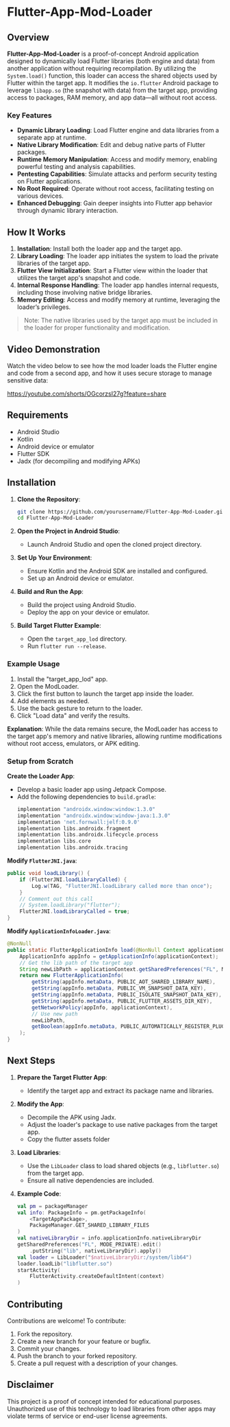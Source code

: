 # Flutter-App-Mod-Loader

## Overview

**Flutter-App-Mod-Loader** is a proof-of-concept Android application designed to dynamically load Flutter libraries (both engine and data) from another application without requiring recompilation. By utilizing the `System.load()` function, this loader can access the shared objects used by Flutter within the target app. It modifies the `io.flutter` Android package to leverage `libapp.so` (the snapshot with data) from the target app, providing access to packages, RAM memory, and app data—all without root access.

### Key Features
- **Dynamic Library Loading**: Load Flutter engine and data libraries from a separate app at runtime.
- **Native Library Modification**: Edit and debug native parts of Flutter packages.
- **Runtime Memory Manipulation**: Access and modify memory, enabling powerful testing and analysis capabilities.
- **Pentesting Capabilities**: Simulate attacks and perform security testing on Flutter applications.
- **No Root Required**: Operate without root access, facilitating testing on various devices.
- **Enhanced Debugging**: Gain deeper insights into Flutter app behavior through dynamic library interaction.

## How It Works

1. **Installation**: Install both the loader app and the target app.
2. **Library Loading**: The loader app initiates the system to load the private libraries of the target app.
3. **Flutter View Initialization**: Start a Flutter view within the loader that utilizes the target app's snapshot and code.
4. **Internal Response Handling**: The loader app handles internal requests, including those involving native bridge libraries.
5. **Memory Editing**: Access and modify memory at runtime, leveraging the loader’s privileges.

> Note: The native libraries used by the target app must be included in the loader for proper functionality and modification.

## Video Demonstration

Watch the video below to see how the mod loader loads the Flutter engine and code from a second app, and how it uses secure storage to manage sensitive data:

https://youtube.com/shorts/OGcorzsI27g?feature=share

## Requirements
- Android Studio
- Kotlin
- Android device or emulator
- Flutter SDK
- Jadx (for decompiling and modifying APKs)

## Installation

1. **Clone the Repository**:
    ```sh
    git clone https://github.com/yourusername/Flutter-App-Mod-Loader.git
    cd Flutter-App-Mod-Loader
    ```

2. **Open the Project in Android Studio**:
    - Launch Android Studio and open the cloned project directory.

3. **Set Up Your Environment**:
    - Ensure Kotlin and the Android SDK are installed and configured.
    - Set up an Android device or emulator.

4. **Build and Run the App**:
    - Build the project using Android Studio.
    - Deploy the app on your device or emulator.

5. **Build Target Flutter Example**:
    - Open the `target_app_lod` directory.
    - Run `flutter run --release`.

### Example Usage

1. Install the "target_app_lod" app.
2. Open the ModLoader.
3. Click the first button to launch the target app inside the loader.
4. Add elements as needed.
5. Use the back gesture to return to the loader.
6. Click "Load data" and verify the results.

**Explanation**: While the data remains secure, the ModLoader has access to the target app's memory and native libraries, allowing runtime modifications without root access, emulators, or APK editing.

### Setup from Scratch

**Create the Loader App**:
- Develop a basic loader app using Jetpack Compose.
- Add the following dependencies to `build.gradle`:
    ```groovy
    implementation "androidx.window:window:1.3.0"
    implementation "androidx.window:window-java:1.3.0"
    implementation 'net.fornwall:jelf:0.9.0'
    implementation libs.androidx.fragment
    implementation libs.androidx.lifecycle.process
    implementation libs.core
    implementation libs.androidx.tracing
    ```

**Modify `FlutterJNI.java`**:
```java
public void loadLibrary() {
    if (FlutterJNI.loadLibraryCalled) {
        Log.w(TAG, "FlutterJNI.loadLibrary called more than once");
    }
    // Comment out this call
    // System.loadLibrary("flutter");
    FlutterJNI.loadLibraryCalled = true;
}
```

**Modify `ApplicationInfoLoader.java`**:
```java
@NonNull
public static FlutterApplicationInfo load(@NonNull Context applicationContext) {
    ApplicationInfo appInfo = getApplicationInfo(applicationContext);
    // Get the lib path of the target app
    String newLibPath = applicationContext.getSharedPreferences("FL", MODE_PRIVATE).getString("lib", appInfo.nativeLibraryDir);
    return new FlutterApplicationInfo(
        getString(appInfo.metaData, PUBLIC_AOT_SHARED_LIBRARY_NAME),
        getString(appInfo.metaData, PUBLIC_VM_SNAPSHOT_DATA_KEY),
        getString(appInfo.metaData, PUBLIC_ISOLATE_SNAPSHOT_DATA_KEY),
        getString(appInfo.metaData, PUBLIC_FLUTTER_ASSETS_DIR_KEY),
        getNetworkPolicy(appInfo, applicationContext),
        // Use new path
        newLibPath,
        getBoolean(appInfo.metaData, PUBLIC_AUTOMATICALLY_REGISTER_PLUGINS_METADATA_KEY, true)
    );
}
```

## Next Steps

1. **Prepare the Target Flutter App**:
    - Identify the target app and extract its package name and libraries.

2. **Modify the App**:
    - Decompile the APK using Jadx.
    - Adjust the loader's package to use native packages from the target app.
    - Copy the flutter assets folder

3. **Load Libraries**:
    - Use the `LibLoader` class to load shared objects (e.g., `libflutter.so`) from the target app.
    - Ensure all native dependencies are included.

4. **Example Code**:
    ```kotlin
    val pm = packageManager
    val info: PackageInfo = pm.getPackageInfo(
        <TargetAppPackage>,
        PackageManager.GET_SHARED_LIBRARY_FILES
    )
    val nativeLibraryDir = info.applicationInfo.nativeLibraryDir
    getSharedPreferences("FL", MODE_PRIVATE).edit()
        .putString("lib", nativeLibraryDir).apply()
    val loader = LibLoader("$nativeLibraryDir:/system/lib64")
    loader.loadLib("libflutter.so")
    startActivity(
        FlutterActivity.createDefaultIntent(context)
    )
    ```

## Contributing

Contributions are welcome! To contribute:
1. Fork the repository.
2. Create a new branch for your feature or bugfix.
3. Commit your changes.
4. Push the branch to your forked repository.
5. Create a pull request with a description of your changes.

## Disclaimer

This project is a proof of concept intended for educational purposes. Unauthorized use of this technology to load libraries from other apps may violate terms of service or end-user license agreements.